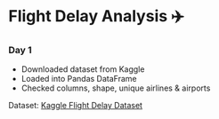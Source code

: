 # Flight Delay Analysis ✈️

### Day 1
- Downloaded dataset from Kaggle  
- Loaded into Pandas DataFrame  
- Checked columns, shape, unique airlines & airports  

Dataset: [Kaggle Flight Delay Dataset](https://www.kaggle.com/)  